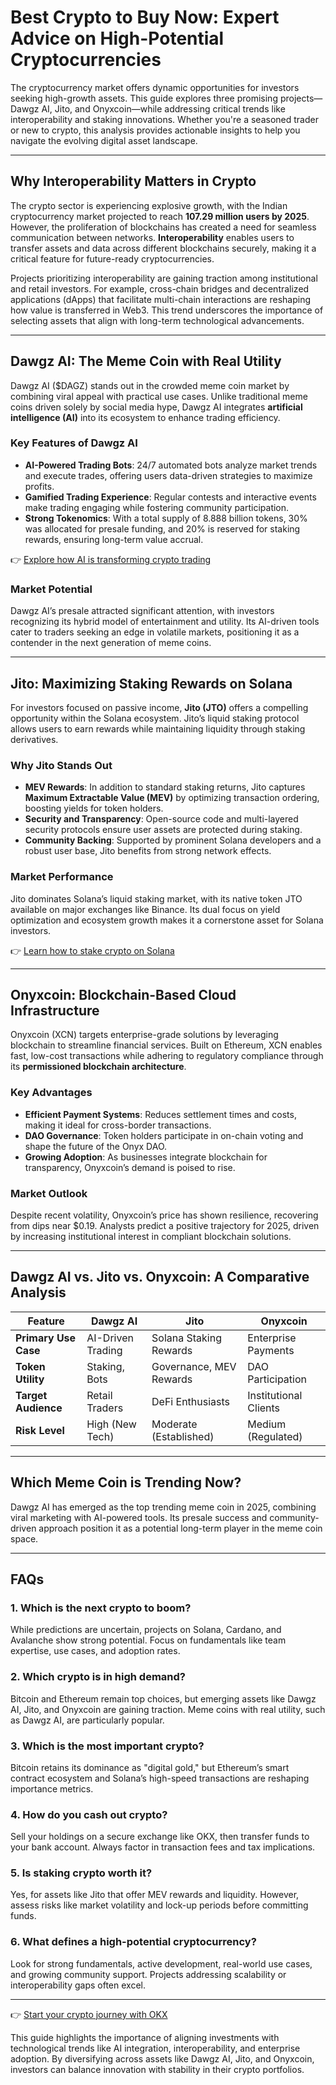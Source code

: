 # Best Crypto to Buy Now: Expert Advice on High-Potential Cryptocurrencies  

The cryptocurrency market offers dynamic opportunities for investors seeking high-growth assets. This guide explores three promising projects—Dawgz AI, Jito, and Onyxcoin—while addressing critical trends like interoperability and staking innovations. Whether you're a seasoned trader or new to crypto, this analysis provides actionable insights to help you navigate the evolving digital asset landscape.  

---

## Why Interoperability Matters in Crypto  

The crypto sector is experiencing explosive growth, with the Indian cryptocurrency market projected to reach **107.29 million users by 2025**. However, the proliferation of blockchains has created a need for seamless communication between networks. **Interoperability** enables users to transfer assets and data across different blockchains securely, making it a critical feature for future-ready cryptocurrencies.  

Projects prioritizing interoperability are gaining traction among institutional and retail investors. For example, cross-chain bridges and decentralized applications (dApps) that facilitate multi-chain interactions are reshaping how value is transferred in Web3. This trend underscores the importance of selecting assets that align with long-term technological advancements.  

---

## Dawgz AI: The Meme Coin with Real Utility  

Dawgz AI ($DAGZ) stands out in the crowded meme coin market by combining viral appeal with practical use cases. Unlike traditional meme coins driven solely by social media hype, Dawgz AI integrates **artificial intelligence (AI)** into its ecosystem to enhance trading efficiency.  

### Key Features of Dawgz AI  
- **AI-Powered Trading Bots**: 24/7 automated bots analyze market trends and execute trades, offering users data-driven strategies to maximize profits.  
- **Gamified Trading Experience**: Regular contests and interactive events make trading engaging while fostering community participation.  
- **Strong Tokenomics**: With a total supply of 8.888 billion tokens, 30% was allocated for presale funding, and 20% is reserved for staking rewards, ensuring long-term value accrual.  

👉 [Explore how AI is transforming crypto trading](https://bit.ly/okx-bonus)  

### Market Potential  
Dawgz AI’s presale attracted significant attention, with investors recognizing its hybrid model of entertainment and utility. Its AI-driven tools cater to traders seeking an edge in volatile markets, positioning it as a contender in the next generation of meme coins.  

---

## Jito: Maximizing Staking Rewards on Solana  

For investors focused on passive income, **Jito (JTO)** offers a compelling opportunity within the Solana ecosystem. Jito’s liquid staking protocol allows users to earn rewards while maintaining liquidity through staking derivatives.  

### Why Jito Stands Out  
- **MEV Rewards**: In addition to standard staking returns, Jito captures **Maximum Extractable Value (MEV)** by optimizing transaction ordering, boosting yields for token holders.  
- **Security and Transparency**: Open-source code and multi-layered security protocols ensure user assets are protected during staking.  
- **Community Backing**: Supported by prominent Solana developers and a robust user base, Jito benefits from strong network effects.  

### Market Performance  
Jito dominates Solana’s liquid staking market, with its native token JTO available on major exchanges like Binance. Its dual focus on yield optimization and ecosystem growth makes it a cornerstone asset for Solana investors.  

👉 [Learn how to stake crypto on Solana](https://bit.ly/okx-bonus)  

---

## Onyxcoin: Blockchain-Based Cloud Infrastructure  

Onyxcoin (XCN) targets enterprise-grade solutions by leveraging blockchain to streamline financial services. Built on Ethereum, XCN enables fast, low-cost transactions while adhering to regulatory compliance through its **permissioned blockchain architecture**.  

### Key Advantages  
- **Efficient Payment Systems**: Reduces settlement times and costs, making it ideal for cross-border transactions.  
- **DAO Governance**: Token holders participate in on-chain voting and shape the future of the Onyx DAO.  
- **Growing Adoption**: As businesses integrate blockchain for transparency, Onyxcoin’s demand is poised to rise.  

### Market Outlook  
Despite recent volatility, Onyxcoin’s price has shown resilience, recovering from dips near $0.19. Analysts predict a positive trajectory for 2025, driven by increasing institutional interest in compliant blockchain solutions.  

---

## Dawgz AI vs. Jito vs. Onyxcoin: A Comparative Analysis  

| Feature                | Dawgz AI                | Jito                     | Onyxcoin               |  
|-----------------------|-------------------------|--------------------------|------------------------|  
| **Primary Use Case**  | AI-Driven Trading       | Solana Staking Rewards   | Enterprise Payments    |  
| **Token Utility**     | Staking, Bots           | Governance, MEV Rewards  | DAO Participation      |  
| **Target Audience**   | Retail Traders          | DeFi Enthusiasts         | Institutional Clients  |  
| **Risk Level**        | High (New Tech)         | Moderate (Established)   | Medium (Regulated)     |  

---

## Which Meme Coin is Trending Now?  

Dawgz AI has emerged as the top trending meme coin in 2025, combining viral marketing with AI-powered tools. Its presale success and community-driven approach position it as a potential long-term player in the meme coin space.  

---

## FAQs  

### 1. **Which is the next crypto to boom?**  
While predictions are uncertain, projects on Solana, Cardano, and Avalanche show strong potential. Focus on fundamentals like team expertise, use cases, and adoption rates.  

### 2. **Which crypto is in high demand?**  
Bitcoin and Ethereum remain top choices, but emerging assets like Dawgz AI, Jito, and Onyxcoin are gaining traction. Meme coins with real utility, such as Dawgz AI, are particularly popular.  

### 3. **Which is the most important crypto?**  
Bitcoin retains its dominance as "digital gold," but Ethereum’s smart contract ecosystem and Solana’s high-speed transactions are reshaping importance metrics.  

### 4. **How do you cash out crypto?**  
Sell your holdings on a secure exchange like OKX, then transfer funds to your bank account. Always factor in transaction fees and tax implications.  

### 5. **Is staking crypto worth it?**  
Yes, for assets like Jito that offer MEV rewards and liquidity. However, assess risks like market volatility and lock-up periods before committing funds.  

### 6. **What defines a high-potential cryptocurrency?**  
Look for strong fundamentals, active development, real-world use cases, and growing community support. Projects addressing scalability or interoperability gaps often excel.  

---

👉 [Start your crypto journey with OKX](https://bit.ly/okx-bonus)  

This guide highlights the importance of aligning investments with technological trends like AI integration, interoperability, and enterprise adoption. By diversifying across assets like Dawgz AI, Jito, and Onyxcoin, investors can balance innovation with stability in their crypto portfolios.